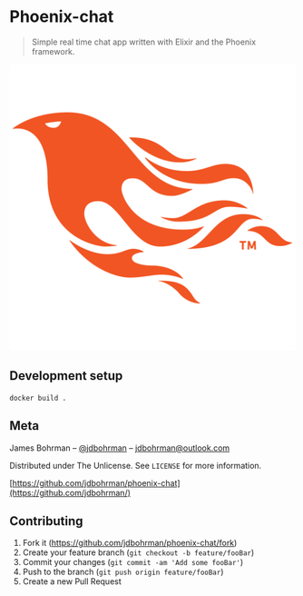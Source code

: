 # Phoenix-chat
> Simple real time chat app written with Elixir and the Phoenix framework.

![](header.png)

## Development setup

```
docker build .
```

## Meta

James Bohrman – [@jdbohrman](https://twitter.com/jdbohrman) – jdbohrman@outlook.com

Distributed under The Unlicense. See ``LICENSE`` for more information.

[https://github.com/jdbohrman/phoenix-chat](https://github.com/jdbohrman/)

## Contributing

1. Fork it (<https://github.com/jdbohrman/phoenix-chat/fork>)
2. Create your feature branch (`git checkout -b feature/fooBar`)
3. Commit your changes (`git commit -am 'Add some fooBar'`)
4. Push to the branch (`git push origin feature/fooBar`)
5. Create a new Pull Request

